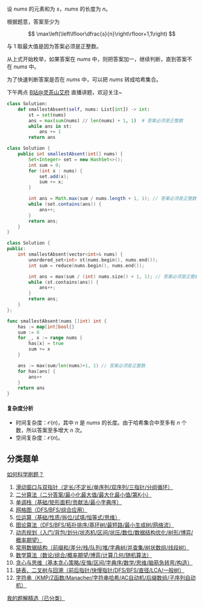 设 $\textit{nums}$ 的元素和为 $s$，$\textit{nums}$ 的长度为 $n$。

根据题意，答案至少为

$$
\max\left(\left\lfloor\dfrac{s}{n}\right\rfloor+1,1\right)
$$

与 $1$ 取最大值是因为答案必须是正整数。

从上式开始枚举，如果答案在 $\textit{nums}$ 中，则把答案加一，继续判断，直到答案不在 $\textit{nums}$ 中。

为了快速判断答案是否在 $\textit{nums}$ 中，可以把 $\textit{nums}$ 转成哈希集合。

下午两点 [B站@灵茶山艾府](https://space.bilibili.com/206214) 直播讲题，欢迎关注~

```py [sol-Python3]
class Solution:
    def smallestAbsent(self, nums: List[int]) -> int:
        st = set(nums)
        ans = max(sum(nums) // len(nums) + 1, 1)  # 答案必须是正整数
        while ans in st:
            ans += 1
        return ans
```

```java [sol-Java]
class Solution {
    public int smallestAbsent(int[] nums) {
        Set<Integer> set = new HashSet<>();
        int sum = 0;
        for (int x : nums) {
            set.add(x);
            sum += x;
        }

        int ans = Math.max(sum / nums.length + 1, 1); // 答案必须是正整数
        while (set.contains(ans)) {
            ans++;
        }
        return ans;
    }
}
```

```cpp [sol-C++]
class Solution {
public:
    int smallestAbsent(vector<int>& nums) {
        unordered_set<int> st(nums.begin(), nums.end());
        int sum = reduce(nums.begin(), nums.end());

        int ans = max(sum / (int) nums.size() + 1, 1); // 答案必须是正整数
        while (st.contains(ans)) {
            ans++;
        }
        return ans;
    }
};
```

```go [sol-Go]
func smallestAbsent(nums []int) int {
	has := map[int]bool{}
	sum := 0
	for _, x := range nums {
		has[x] = true
		sum += x
	}

	ans := max(sum/len(nums)+1, 1) // 答案必须是正整数
	for has[ans] {
		ans++
	}
	return ans
}
```

#### 复杂度分析

- 时间复杂度：$\mathcal{O}(n)$，其中 $n$ 是 $\textit{nums}$ 的长度。由于哈希集合中至多有 $n$ 个数，所以答案至多增大 $n$ 次。
- 空间复杂度：$\mathcal{O}(n)$。

## 分类题单

[如何科学刷题？](https://leetcode.cn/circle/discuss/RvFUtj/)

1. [滑动窗口与双指针（定长/不定长/单序列/双序列/三指针/分组循环）](https://leetcode.cn/circle/discuss/0viNMK/)
2. [二分算法（二分答案/最小化最大值/最大化最小值/第K小）](https://leetcode.cn/circle/discuss/SqopEo/)
3. [单调栈（基础/矩形面积/贡献法/最小字典序）](https://leetcode.cn/circle/discuss/9oZFK9/)
4. [网格图（DFS/BFS/综合应用）](https://leetcode.cn/circle/discuss/YiXPXW/)
5. [位运算（基础/性质/拆位/试填/恒等式/思维）](https://leetcode.cn/circle/discuss/dHn9Vk/)
6. [图论算法（DFS/BFS/拓扑排序/基环树/最短路/最小生成树/网络流）](https://leetcode.cn/circle/discuss/01LUak/)
7. [动态规划（入门/背包/划分/状态机/区间/状压/数位/数据结构优化/树形/博弈/概率期望）](https://leetcode.cn/circle/discuss/tXLS3i/)
8. [常用数据结构（前缀和/差分/栈/队列/堆/字典树/并查集/树状数组/线段树）](https://leetcode.cn/circle/discuss/mOr1u6/)
9. [数学算法（数论/组合/概率期望/博弈/计算几何/随机算法）](https://leetcode.cn/circle/discuss/IYT3ss/)
10. [贪心与思维（基本贪心策略/反悔/区间/字典序/数学/思维/脑筋急转弯/构造）](https://leetcode.cn/circle/discuss/g6KTKL/)
11. [链表、二叉树与回溯（前后指针/快慢指针/DFS/BFS/直径/LCA/一般树）](https://leetcode.cn/circle/discuss/K0n2gO/)
12. [字符串（KMP/Z函数/Manacher/字符串哈希/AC自动机/后缀数组/子序列自动机）](https://leetcode.cn/circle/discuss/SJFwQI/)

[我的题解精选（已分类）](https://github.com/EndlessCheng/codeforces-go/blob/master/leetcode/SOLUTIONS.md)
